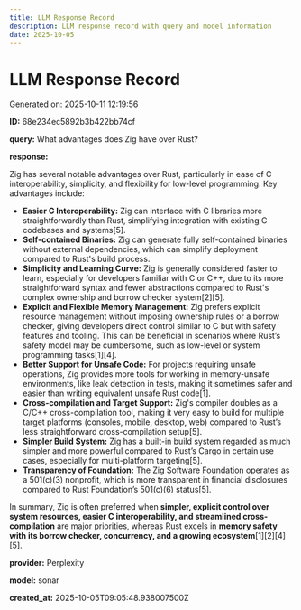 ```yaml
---
title: LLM Response Record
description: LLM response record with query and model information
date: 2025-10-05
---
```


# LLM Response Record

Generated on: 2025-10-11 12:19:56

**ID:** 68e234ec5892b3b422bb74cf

**query:** What advantages does Zig have over Rust?

**response:**

Zig has several notable advantages over Rust, particularly in ease of C interoperability, simplicity, and flexibility for low-level programming. Key advantages include:

- **Easier C Interoperability:** Zig can interface with C libraries more straightforwardly than Rust, simplifying integration with existing C codebases and systems[5].
- **Self-contained Binaries:** Zig can generate fully self-contained binaries without external dependencies, which can simplify deployment compared to Rust's build process.
- **Simplicity and Learning Curve:** Zig is generally considered faster to learn, especially for developers familiar with C or C++, due to its more straightforward syntax and fewer abstractions compared to Rust's complex ownership and borrow checker system[2][5].
- **Explicit and Flexible Memory Management:** Zig prefers explicit resource management without imposing ownership rules or a borrow checker, giving developers direct control similar to C but with safety features and tooling. This can be beneficial in scenarios where Rust’s safety model may be cumbersome, such as low-level or system programming tasks[1][4].
- **Better Support for Unsafe Code:** For projects requiring unsafe operations, Zig provides more tools for working in memory-unsafe environments, like leak detection in tests, making it sometimes safer and easier than writing equivalent unsafe Rust code[1].
- **Cross-compilation and Target Support:** Zig's compiler doubles as a C/C++ cross-compilation tool, making it very easy to build for multiple target platforms (consoles, mobile, desktop, web) compared to Rust’s less straightforward cross-compilation setup[5].
- **Simpler Build System:** Zig has a built-in build system regarded as much simpler and more powerful compared to Rust’s Cargo in certain use cases, especially for multi-platform targeting[5].
- **Transparency of Foundation:** The Zig Software Foundation operates as a 501(c)(3) nonprofit, which is more transparent in financial disclosures compared to Rust Foundation’s 501(c)(6) status[5].

In summary, Zig is often preferred when **simpler, explicit control over system resources, easier C interoperability, and streamlined cross-compilation** are major priorities, whereas Rust excels in **memory safety with its borrow checker, concurrency, and a growing ecosystem**[1][2][4][5].

**provider:** Perplexity

**model:** sonar

**created_at:** 2025-10-05T09:05:48.938007500Z

